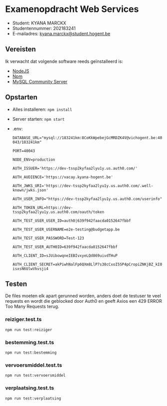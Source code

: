 # Examenopdracht Web Services

- Student: KYANA MARCKX
- Studentennummer: 202183241
- E-mailadres: kyana.marckx@student.hogent.be

## Vereisten

Ik verwacht dat volgende software reeds geïnstalleerd is:

- [NodeJS](https://nodejs.org)
- [Npm](https://www.npmjs.com)
- [MySQL Community Server](https://dev.mysql.com/downloads/mysql/)


## Opstarten

- Alles installeren: `npm install`

- Server starten: `npm start`

- .env: 
  
  `DATABASE_URL="mysql://183241km:8CoKkWpebejGcMRDZK4V@vichogent.be:40043/183241km"`

  `PORT=40043`

  `NODE_ENV=production`

  `AUTH_ISSUER='https://dev-tssp2kyfaa2lyu1y.us.auth0.com/'`

  `AUTH_AUDIENCE='https://vacay.kyana-hogent.be'`

  `AUTH_JWKS_URI='https://dev-tssp2kyfaa2lyu1y.us.auth0.com/.well-known/jwks.json'`

  `AUTH_USER_INFO="https://dev-tssp2kyfaa2lyu1y.us.auth0.com/userinfo"`

  `AUTH_TOKEN_URL=https://dev-tssp2kyfaa2lyu1y.us.auth0.com/oauth/token`

  `AUTH_TEST_USER_USER_ID=auth0|639f942faacda0152647fbbf`

  `AUTH_TEST_USER_USERNAME=e2e-testing@budgetapp.be`

  `AUTH_TEST_USER_PASSWORD=Test-123`

  `AUTH_TEST_USER_AUTH0ID=639f942faacda0152647fbbf`

  `AUTH_CLIENT_ID=sJUibowqneIEBIvxyeLQd869uivdTHuP`

  `AUTH_CLIENT_SECRET=akPiwhNalFp6QXm8LlP7s38cCxoI5SP4pCropiZNKjBZ_kI0isxsN6UlwVkvsji4`

## Testen

De files moeten elk apart gerunned worden, anders doet de testuser te veel requests en wordt die geblocked door Auth0 en geeft Axios een 429 ERROR Too Many Requests terug.

### reiziger.test.ts

`npm run test:reiziger`

### bestemming.test.ts

`npm run test:bestemming`

### vervoersmiddel.test.ts

`npm run test:vervoersmiddel`

### verplaatsing.test.ts

`npm run test:verplaatsing`
